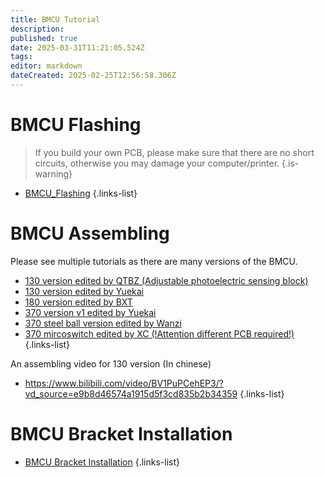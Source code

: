 ```yaml
---
title: BMCU Tutorial
description: 
published: true
date: 2025-03-31T11:21:05.524Z
tags: 
editor: markdown
dateCreated: 2025-02-25T12:56:58.306Z
---
```


# BMCU Flashing
> If you build your own PCB, please make sure that there are no short circuits, otherwise you may damage your computer/printer.
{.is-warning}

- [BMCU_Flashing](/BMCU/BMCU_Tutorial/BMCU_Flashing)
{.links-list}

# BMCU Assembling

Please see multiple tutorials as there are many versions of the BMCU.

- [130 version edited by QTBZ (Adjustable photoelectric sensing block)](/BMCU/BMCU_Tutorial/Assembling)
- [130 version edited by Yuekai](/BMCU/BMCU_Tutorial/BMCU_Assembling_130_Yuekai.md)
- [180 version edited by BXT](/BMCU/BMCU_Tutorial/BMCU_Assembling_180_by_bxt)
- [370 version v1 edited by Yuekai](/BMCU/BMCU_Tutorial/BMCU_Assembling_370_v1_Yuekai.md)
- [370 steel ball version edited by Wanzi](/BMCU/BMCU_Tutorial/BMCU_Assembling_370_steel_ball_by_wanzi)
- [370 mircoswitch edited by XC (!Attention different PCB required!)](/BMCU/BMCU_Tutorial/BMCU_Assembling_370_mircoswitch_by_xc)
{.links-list}




An assembling video for 130 version (In chinese)
- https://www.bilibili.com/video/BV1PuPCehEP3/?vd_source=e9b8d46574a1915d5f3cd835b2b34359
{.links-list}
  
# BMCU Bracket Installation
- [BMCU Bracket Installation](/BMCU/BMCU_Tutorial/BMCU_Mounting)
{.links-list}